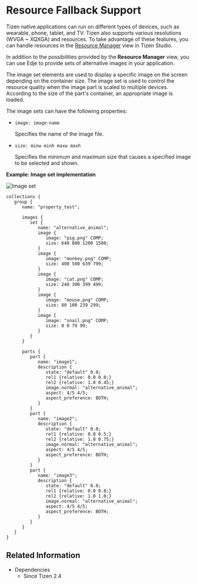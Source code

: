 # Resource Fallback Support

Tizen native applications can run on different types of devices, such as wearable, phone, tablet, and TV. Tizen also supports various resolutions (WVGA ~ XQXGA) and resources. To take advantage of these features, you can handle resources in the [Resource Manager](../../../../tizen-studio/native-tools/resource-manager.md) view in Tizen Studio.

In addition to the possibilities provided by the **Resource Manager** view, you can use Edje to provide sets of alternative images in your application.

The image set elements are used to display a specific image on the screen depending on the container size. The image set is used to control the resource quality when the image part is scaled to multiple devices. According to the size of the part's container, an appropriate image is loaded.

The image sets can have the following properties:

- `image: image-name`

  Specifies the name of the image file.

- `size: minw minh maxw maxh`

  Specifies the minimum and maximum size that causes a specified image to be selected and shown.

**Example: Image set implementation**

 ![Image set](./media/fallback_imageset.png)

```
collections {
   group {
      name: "property_test";

      images {
         set {
            name: "alternative_animal";
            image {
               image: "pig.png" COMP;
               size: 640 800 1200 1500;
            }
            image {
               image: "monkey.png" COMP;
               size: 400 500 639 799;
            }
            image {
               image: "cat.png" COMP;
               size: 240 300 399 499;
            }
            image {
               image: "mouse.png" COMP;
               size: 80 100 239 299;
            }
            image {
               image: "snail.png" COMP;
               size: 0 0 79 99;
            }
         }
      }

      parts {
         part {
            name: "image1";
            description {
               state: "default" 0.0;
               rel1 {relative: 0.0 0.0;}
               rel2 {relative: 1.0 0.45;}
               image.normal: "alternative_animal";
               aspect: 4/5 4/5;
               aspect_preference: BOTH;
            }
         }
         part {
            name: "image2";
            description {
               state: "default" 0.0;
               rel1 {relative: 0.0 0.5;}
               rel2 {relative: 1.0 0.75;}
               image.normal: "alternative_animal";
               aspect: 4/5 4/5;
               aspect_preference: BOTH;
            }
         }
         part {
            name: "image3";
            description {
               state: "default" 0.0;
               rel1 {relative: 0.0 0.8;}
               rel2 {relative: 1.0 1.0;}
               image.normal: "alternative_animal";
               aspect: 4/5 4/5;
               aspect_preference: BOTH;
            }
         }
      }
   }
}
```

## Related Information
- Dependencies
  - Since Tizen 2.4
  
